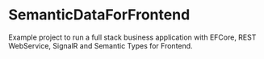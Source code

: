# SemanticDataForFrontend
Example project to run a full stack business application with EFCore, REST WebService, SignalR and Semantic Types for Frontend.
